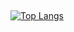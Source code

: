 ## 

[![Top Langs](https://github-readme-stats.vercel.app/api/top-langs/?username=leovilaeu&layout=compact)](https://github.com/anuraghazra/github-readme-stats)
